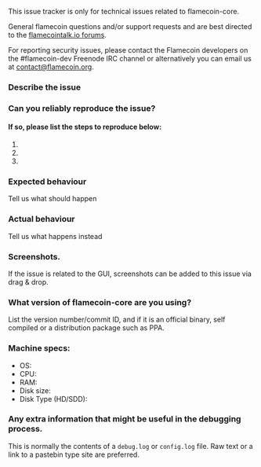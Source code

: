 <!--- Remove sections that do not apply -->

This issue tracker is only for technical issues related to flamecoin-core.

General flamecoin questions and/or support requests and are best directed to the [flamecointalk.io forums](https://flamecointalk.io/).

For reporting security issues, please contact the Flamecoin developers on the #flamecoin-dev Freenode IRC channel or alternatively you can email us at contact@flamecoin.org.

### Describe the issue

### Can you reliably reproduce the issue?
#### If so, please list the steps to reproduce below:
1.
2.
3.

### Expected behaviour
Tell us what should happen

### Actual behaviour
Tell us what happens instead

### Screenshots.
If the issue is related to the GUI, screenshots can be added to this issue via drag & drop.

### What version of flamecoin-core are you using?
List the version number/commit ID, and if it is an official binary, self compiled or a distribution package such as PPA.

### Machine specs:
- OS:
- CPU:
- RAM:
- Disk size:
- Disk Type (HD/SDD):

### Any extra information that might be useful in the debugging process.
This is normally the contents of a `debug.log` or `config.log` file. Raw text or a link to a pastebin type site are preferred.
